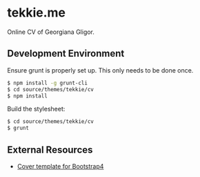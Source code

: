 # tekkie.me

Online CV of Georgiana Gligor.

## Development Environment

Ensure grunt is properly set up. This only needs to be done once.
```bash
$ npm install -g grunt-cli
$ cd source/themes/tekkie/cv
$ npm install
```

Build the stylesheet:
```bash
$ cd source/themes/tekkie/cv
$ grunt
```

## External Resources

* [Cover template for Bootstrap4](https://v4-alpha.getbootstrap.com/examples/cover/)
